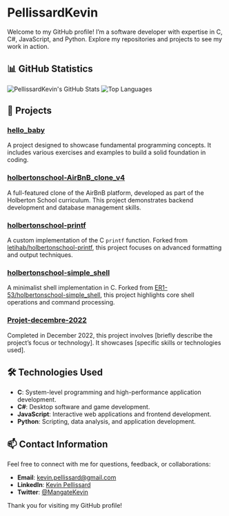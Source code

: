 # PellissardKevin

Welcome to my GitHub profile! I’m a software developer with expertise in C, C#, JavaScript, and Python. Explore my repositories and projects to see my work in action.

## 📊 GitHub Statistics

![PellissardKevin's GitHub Stats](https://github-readme-stats.vercel.app/api?username=PellissardKevin&show_icons=true&hide_title=true&count_private=true&hide=prs&theme=dark)
![Top Languages](https://github-readme-stats.vercel.app/api/top-langs/?username=PellissardKevin&layout=compact&theme=dark)

## 🚀 Projects

### [hello_baby](https://github.com/PellissardKevin/hello_baby)
A project designed to showcase fundamental programming concepts. It includes various exercises and examples to build a solid foundation in coding.

### [holbertonschool-AirBnB_clone_v4](https://github.com/PellissardKevin/holbertonschool-AirBnB_clone_v4)
A full-featured clone of the AirBnB platform, developed as part of the Holberton School curriculum. This project demonstrates backend development and database management skills.

### [holbertonschool-printf](https://github.com/PellissardKevin/holbertonschool-printf)
A custom implementation of the C `printf` function. Forked from [letihab/holbertonschool-printf](https://github.com/letihab/holbertonschool-printf), this project focuses on advanced formatting and output techniques.

### [holbertonschool-simple_shell](https://github.com/PellissardKevin/holbertonschool-simple_shell)
A minimalist shell implementation in C. Forked from [ER1-53/holbertonschool-simple_shell](https://github.com/ER1-53/holbertonschool-simple_shell), this project highlights core shell operations and command processing.

### [Projet-decembre-2022](https://github.com/PellissardKevin/Projet-decembre-2022)
Completed in December 2022, this project involves [briefly describe the project’s focus or technology]. It showcases [specific skills or technologies used].

## 🛠 Technologies Used

- **C**: System-level programming and high-performance application development.
- **C#**: Desktop software and game development.
- **JavaScript**: Interactive web applications and frontend development.
- **Python**: Scripting, data analysis, and application development.

## 📫 Contact Information

Feel free to connect with me for questions, feedback, or collaborations:

- **Email**: [kevin.pellissard@gmail.com](mailto:kevin.pellissard@gmail.com)
- **LinkedIn**: [Kevin Pellissard](https://www.linkedin.com/in/kevin-pellissard/)
- **Twitter**: [@MangateKevin](https://x.com/MangateKevin)

Thank you for visiting my GitHub profile!

